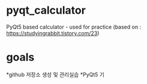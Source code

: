 # pyqt_calculator
PyQt5 based calculator - used for practice
(based on : https://studyingrabbit.tistory.com/23)

# goals
*github 저장소 생성 및 관리실습
*PyQt5 기
